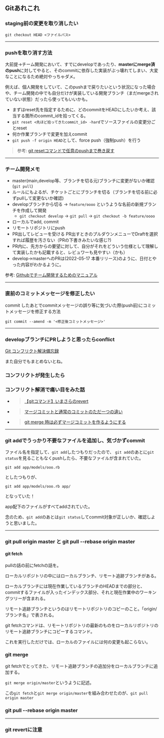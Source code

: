 ## Gitあれこれ

### staging前の変更を取り消したい

`git checkout HEAD <ファイルパス>`

---

### pushを取り消す方法

大前提→チーム開発において、すでにdevelopであったり、**masterにmerge済のpush**に対してやると、そのcommitに依存した実装がぶっ壊れてしまい、大変なことになるため絶対やっちゃダメ。

例えば、個人開発をしていて、このpushまで戻りたいという状況になった場合や、チーム開発の中でも自分だけが実装している開発ブランチ（まだmergeされていない状態）だったら使ってもいいかも。

- まずはreset先を指定するために、どのcommitをHEADにしたいか考え、該当する箇所のcommit_idを拾ってくる。
- `git reset <先ほど拾ってきたcommit_id> -hard`でソースファイルの変更分ごとreset
- 何か作業ブランチで変更を加えcommit
- `git push -f origin HEAD`として、force push（強制push）を行う

> 参考: [git resetコマンドで任意のpushまで巻き戻す](https://qiita.com/aki4000/items/bec93ba631a83b687fb4#%E5%BC%B7%E5%88%B6%E7%9A%84%E3%81%ABpush%E3%81%99%E3%82%8B)

---

### チーム開発メモ

- master(main,develop等、ブランチを切る元)ブランチに変更がないか確認(`git pull`)
- ルールにもよるが、チケットごとにブランチを切る（ブランチを切る前に必ずpullして変更ないか確認)
- developブランチから切る → `feature/oooo` というような名前の新規ブランチを作成して開発
  - `git checkout develop` → `git pull` → `git checkout -b feature/oooo`
- ローカルでadd, commit
- リモートリポジトリにpush
- PR出してレビューを受ける PR出すときのプルダウンメニューでDraftを選択すれば履歴を汚さない（PRの下書きみたいな感じ?)
- PR内に、先方からの要望に対して、自分がそれをどういう仕様として理解して実装したかも記載すると、レビュワーも見やすい（かも）
- develop→masterへのPRは(2022-05-17 本番リリース)のように、日付とやった内容がわかるように。

参考: [Githubでチーム開発するためのマニュアル](https://qiita.com/siida36/items/880d92559af9bd245c34)

---

### 直前のコミットメッセージを修正したい

commit したあとでcommitメッセージの誤り等に気づいた際(push前)にコミットメッセージを修正する方法

```
git commit --amend -m '<修正後コミットメッセージ>'
```


---

### developブランチにPRしようと思ったらconflict

[Git コンフリクト解決備忘録](https://qiita.com/crarrry/items/c5964512e21e383b73da)

また自分でもまとめないとね。



### コンフリクトが発生したら

### コンフリクト解消で痛い目をみた話



- >  [【gitコマンド】いまさらのrevert](https://qiita.com/chihiro/items/2fa827d0eac98109e7ee)
- >  [マージコミットと通常のコミットのただ一つの違い](https://udomomo.hatenablog.com/entry/2019/07/14/235323)
- >  [git merge 時は必ずマージコミットを作るようにする](https://neos21.net/blog/2017/06/18-01.html)


---
### git addでうっかり不要なファイルを追加し、気づかずcommit

ファイル名を指定して、`git add`したつもりだったので、 `git add`のあとに`git status`を見ることもなくpushしたら、不要なファイルが含まれていた。

```
git add app/models/ooo.rb
```
としたつもりが、

```
git add app/models/ooo.rb app/
```
となっていた！

app配下のファイルがすべてaddされていた。

念のため、`git add`のあとは`git status`してcommit対象が正しいか、確認しようと思いました。

---

### git pull origin master と git pull --rebase origin master

#### git fetch
pullの話の前にfetchの話を。

ローカルリポジトリの中にはローカルブランチ、リモート追跡ブランチがある。 

ローカルブランチには現在作業しているブランチのHEADまでの部分と、commitするファイルが入ったインデックス部分、それと現在作業中のワーキングツリーが含まれる。

リモート追跡ブランチというのはリモートリポジトリのコピーのこと。「origin/ブランチ名」で表される。

git fetchコマンドは、リモートリポジトリの最新のものをローカルリポジトリのリモート追跡ブランチにコピーするコマンド。

これを実行しただけでは、ローカルのファイルには何の変更も起こらない。

### git merge
git fetchでとってきた、リモート追跡ブランチの追加分をローカルブランチに追加する。

`git merge origin/master`というように記述。

この`git fetch`と`git merge origin/master`を組み合わせたのが、`git pull origin master`

### git pull --rebase origin master




---
### git revertに注意

